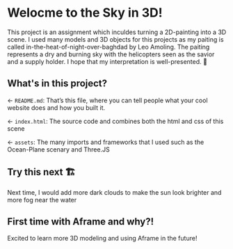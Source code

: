 # Welocme to the Sky in 3D!

This project is an assignment which inculdes turning a 2D-painting into a 3D scene. I used many models and 3D objects for this projects as my paiting is called in-the-heat-of-night-over-baghdad by Leo Amoling. The paiting represents a dry and burning sky with the helicopters seen as the savior and a supply holder. I hope that my interpretation is well-presented. 🎨

## What's in this project?

← `README.md`: That’s this file, where you can tell people what your cool website does and how you built it.

← `index.html`: The source code and combines both the html and css of this scene

← `assets`: The many imports and frameworks that I used such as the Ocean-Plane scenary and Three.JS

## Try this next 🏗️

Next time, I would add more dark clouds to make the sun look brighter and more fog near the water

## First time with Aframe and why?!

Excited to learn more 3D modeling and using Aframe in the future!
